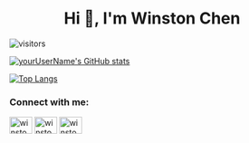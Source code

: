 <h1 align="center">Hi 👋, I'm Winston Chen</h1>

![visitors](https://visitor-badge.glitch.me/badge?page_id=Winschen98.Winschen98)

[![yourUserName's GitHub stats](https://github-readme-stats.vercel.app/api?username=Winschen98)](https://github.com/yourUserName/github-readme-stats)

[![Top Langs](https://github-readme-stats.vercel.app/api/top-langs/?username=Winschen98&layout=compact)](https://github.com/yourUserName/github-readme-stats)

<h3 align="left">Connect with me:</h3>
<p align="left">
<a href="https://linkedin.com/in/winston" target="blank"><img align="center" src="https://cdn.jsdelivr.net/npm/simple-icons@3.0.1/icons/linkedin.svg" alt="winston" height="30" width="40" /></a>
<a href="https://www.facebook.com/winston.chen.94/" target="blank"><img align="center" src="https://cdn.jsdelivr.net/npm/simple-icons@3.0.1/icons/facebook.svg" alt="winston chen" height="30" width="40" /></a>
<a href="https://instagram.com/winsto_chen" target="blank"><img align="center" src="https://cdn.jsdelivr.net/npm/simple-icons@3.0.1/icons/instagram.svg" alt="winsto_chen" height="30" width="40" /></a>
</p>
